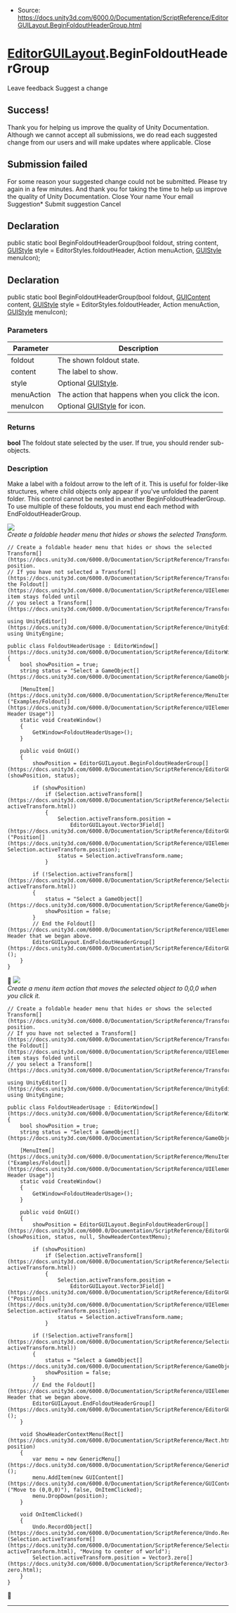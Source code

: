 * Source: https://docs.unity3d.com/6000.0/Documentation/ScriptReference/EditorGUILayout.BeginFoldoutHeaderGroup.html

#  [EditorGUILayout](https://docs.unity3d.com/6000.0/Documentation/ScriptReference/EditorGUILayout.html).BeginFoldoutHeaderGroup
Leave feedback
Suggest a change
## Success!
Thank you for helping us improve the quality of Unity Documentation. Although we cannot accept all submissions, we do read each suggested change from our users and will make updates where applicable.
Close
## Submission failed
For some reason your suggested change could not be submitted. Please <a>try again</a> in a few minutes. And thank you for taking the time to help us improve the quality of Unity Documentation.
Close
Your name Your email Suggestion* Submit suggestion
Cancel
## Declaration
public static bool BeginFoldoutHeaderGroup(bool foldout, string content, [GUIStyle](https://docs.unity3d.com/6000.0/Documentation/ScriptReference/GUIStyle.html) style = EditorStyles.foldoutHeader, Action<Rect> menuAction, [GUIStyle](https://docs.unity3d.com/6000.0/Documentation/ScriptReference/GUIStyle.html) menuIcon); 
## Declaration
public static bool BeginFoldoutHeaderGroup(bool foldout, [GUIContent](https://docs.unity3d.com/6000.0/Documentation/ScriptReference/GUIContent.html) content, [GUIStyle](https://docs.unity3d.com/6000.0/Documentation/ScriptReference/GUIStyle.html) style = EditorStyles.foldoutHeader, Action<Rect> menuAction, [GUIStyle](https://docs.unity3d.com/6000.0/Documentation/ScriptReference/GUIStyle.html) menuIcon); 
### Parameters
Parameter | Description  
---|---  
foldout | The shown foldout state.  
content | The label to show.  
style | Optional [GUIStyle](https://docs.unity3d.com/6000.0/Documentation/ScriptReference/GUIStyle.html).  
menuAction | The action that happens when you click the icon.  
menuIcon | Optional [GUIStyle](https://docs.unity3d.com/6000.0/Documentation/ScriptReference/GUIStyle.html) for icon.  
### Returns
**bool** The foldout state selected by the user. If true, you should render sub-objects. 
### Description
Make a label with a foldout arrow to the left of it.
This is useful for folder-like structures, where child objects only appear if you've unfolded the parent folder. This control cannot be nested in another BeginFoldoutHeaderGroup. To use multiple of these foldouts, you must end each method with EndFoldoutHeaderGroup.  
  
![](https://docs.unity3d.com/6000.0/Documentation/StaticFiles/ScriptRefImages/EditorGUILayoutFoldoutHeader.png)  
_Create a foldable header menu that hides or shows the selected Transform._
```
// Create a foldable header menu that hides or shows the selected Transform[](https://docs.unity3d.com/6000.0/Documentation/ScriptReference/Transform.html) position.
// If you have not selected a Transform[](https://docs.unity3d.com/6000.0/Documentation/ScriptReference/Transform.html), the Foldout[](https://docs.unity3d.com/6000.0/Documentation/ScriptReference/UIElements.Foldout.html) item stays folded until
// you select a Transform[](https://docs.unity3d.com/6000.0/Documentation/ScriptReference/Transform.html).  
  
using UnityEditor[](https://docs.unity3d.com/6000.0/Documentation/ScriptReference/UnityEditor.html);
using UnityEngine;  
  
public class FoldoutHeaderUsage : EditorWindow[](https://docs.unity3d.com/6000.0/Documentation/ScriptReference/EditorWindow.html)
{
    bool showPosition = true;
    string status = "Select a GameObject[](https://docs.unity3d.com/6000.0/Documentation/ScriptReference/GameObject.html)";  
  
    [MenuItem[](https://docs.unity3d.com/6000.0/Documentation/ScriptReference/MenuItem.html)("Examples/Foldout[](https://docs.unity3d.com/6000.0/Documentation/ScriptReference/UIElements.Foldout.html) Header Usage")]
    static void CreateWindow()
    {
        GetWindow<FoldoutHeaderUsage>();
    }  
  
    public void OnGUI()
    {
        showPosition = EditorGUILayout.BeginFoldoutHeaderGroup[](https://docs.unity3d.com/6000.0/Documentation/ScriptReference/EditorGUILayout.BeginFoldoutHeaderGroup.html)(showPosition, status);  
  
        if (showPosition)
            if (Selection.activeTransform[](https://docs.unity3d.com/6000.0/Documentation/ScriptReference/Selection-activeTransform.html))
            {
                Selection.activeTransform.position =
                    EditorGUILayout.Vector3Field[](https://docs.unity3d.com/6000.0/Documentation/ScriptReference/EditorGUILayout.Vector3Field.html)("Position[](https://docs.unity3d.com/6000.0/Documentation/ScriptReference/UIElements.Position.html)", Selection.activeTransform.position);
                status = Selection.activeTransform.name;
            }  
  
        if (!Selection.activeTransform[](https://docs.unity3d.com/6000.0/Documentation/ScriptReference/Selection-activeTransform.html))
        {
            status = "Select a GameObject[](https://docs.unity3d.com/6000.0/Documentation/ScriptReference/GameObject.html)";
            showPosition = false;
        }
        // End the Foldout[](https://docs.unity3d.com/6000.0/Documentation/ScriptReference/UIElements.Foldout.html) Header that we began above.
        EditorGUILayout.EndFoldoutHeaderGroup[](https://docs.unity3d.com/6000.0/Documentation/ScriptReference/EditorGUILayout.EndFoldoutHeaderGroup.html)();
    }
}

```

![](https://docs.unity3d.com/6000.0/Documentation/StaticFiles/ScriptRefImages/EditorGUILayoutFoldoutHeaderMenu.png)   
_Create a menu item action that moves the selected object to 0,0,0 when you click it._
```
// Create a foldable header menu that hides or shows the selected Transform[](https://docs.unity3d.com/6000.0/Documentation/ScriptReference/Transform.html) position.
// If you have not selected a Transform[](https://docs.unity3d.com/6000.0/Documentation/ScriptReference/Transform.html), the Foldout[](https://docs.unity3d.com/6000.0/Documentation/ScriptReference/UIElements.Foldout.html) item stays folded until
// you select a Transform[](https://docs.unity3d.com/6000.0/Documentation/ScriptReference/Transform.html).  
  
using UnityEditor[](https://docs.unity3d.com/6000.0/Documentation/ScriptReference/UnityEditor.html);
using UnityEngine;  
  
public class FoldoutHeaderUsage : EditorWindow[](https://docs.unity3d.com/6000.0/Documentation/ScriptReference/EditorWindow.html)
{
    bool showPosition = true;
    string status = "Select a GameObject[](https://docs.unity3d.com/6000.0/Documentation/ScriptReference/GameObject.html)";  
  
    [MenuItem[](https://docs.unity3d.com/6000.0/Documentation/ScriptReference/MenuItem.html)("Examples/Foldout[](https://docs.unity3d.com/6000.0/Documentation/ScriptReference/UIElements.Foldout.html) Header Usage")]
    static void CreateWindow()
    {
        GetWindow<FoldoutHeaderUsage>();
    }  
  
    public void OnGUI()
    {
        showPosition = EditorGUILayout.BeginFoldoutHeaderGroup[](https://docs.unity3d.com/6000.0/Documentation/ScriptReference/EditorGUILayout.BeginFoldoutHeaderGroup.html)(showPosition, status, null, ShowHeaderContextMenu);  
  
        if (showPosition)
            if (Selection.activeTransform[](https://docs.unity3d.com/6000.0/Documentation/ScriptReference/Selection-activeTransform.html))
            {
                Selection.activeTransform.position =
                    EditorGUILayout.Vector3Field[](https://docs.unity3d.com/6000.0/Documentation/ScriptReference/EditorGUILayout.Vector3Field.html)("Position[](https://docs.unity3d.com/6000.0/Documentation/ScriptReference/UIElements.Position.html)", Selection.activeTransform.position);
                status = Selection.activeTransform.name;
            }  
  
        if (!Selection.activeTransform[](https://docs.unity3d.com/6000.0/Documentation/ScriptReference/Selection-activeTransform.html))
        {
            status = "Select a GameObject[](https://docs.unity3d.com/6000.0/Documentation/ScriptReference/GameObject.html)";
            showPosition = false;
        }
        // End the Foldout[](https://docs.unity3d.com/6000.0/Documentation/ScriptReference/UIElements.Foldout.html) Header that we began above.
        EditorGUILayout.EndFoldoutHeaderGroup[](https://docs.unity3d.com/6000.0/Documentation/ScriptReference/EditorGUILayout.EndFoldoutHeaderGroup.html)();
    }  
  
    void ShowHeaderContextMenu(Rect[](https://docs.unity3d.com/6000.0/Documentation/ScriptReference/Rect.html) position)
    {
        var menu = new GenericMenu[](https://docs.unity3d.com/6000.0/Documentation/ScriptReference/GenericMenu.html)();
        menu.AddItem(new GUIContent[](https://docs.unity3d.com/6000.0/Documentation/ScriptReference/GUIContent.html)("Move to (0,0,0)"), false, OnItemClicked);
        menu.DropDown(position);
    }  
  
    void OnItemClicked()
    {
        Undo.RecordObject[](https://docs.unity3d.com/6000.0/Documentation/ScriptReference/Undo.RecordObject.html)(Selection.activeTransform[](https://docs.unity3d.com/6000.0/Documentation/ScriptReference/Selection-activeTransform.html), "Moving to center of world");
        Selection.activeTransform.position = Vector3.zero[](https://docs.unity3d.com/6000.0/Documentation/ScriptReference/Vector3-zero.html);
    }
}

```

* * *
